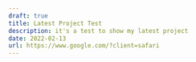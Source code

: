 ```yaml
---
draft: true
title: Latest Project Test
description: it's a test to show my latest project
date: 2022-02-13
url: https://www.google.com/?client=safari
---
```

